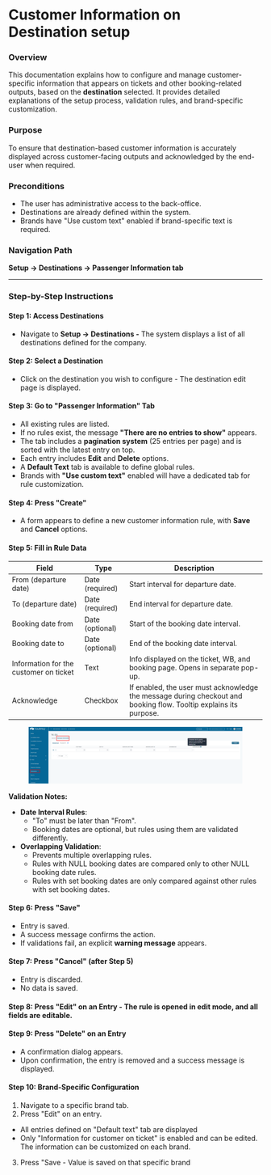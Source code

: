 # Customer Information on Destination setup

### Overview

This documentation explains how to configure and manage customer-specific information that appears on tickets and other booking-related outputs, based on the **destination** selected. It provides detailed explanations of the setup process, validation rules, and brand-specific customization.

### Purpose

To ensure that destination-based customer information is accurately displayed across customer-facing outputs and acknowledged by the end-user when required.

### Preconditions

* The user has administrative access to the back-office.
* Destinations are already defined within the system.
* Brands have "Use custom text" enabled if brand-specific text is required.

### Navigation Path

**Setup → Destinations → Passenger Information tab**

***

### Step-by-Step Instructions

#### Step 1: Access Destinations

* Navigate to **Setup → Destinations -** The system displays a list of all destinations defined for the company.

#### Step 2: Select a Destination

* Click on the destination you wish to configure - The destination edit page is displayed.

#### Step 3: Go to "Passenger Information" Tab

* All existing rules are listed.
* If no rules exist, the message **"There are no entries to show"** appears.
* The tab includes a **pagination system** (25 entries per page) and is sorted with the latest entry on top.
* Each entry includes **Edit** and **Delete** options.
* A **Default Text** tab is available to define global rules.
* Brands with **"Use custom text"** enabled will have a dedicated tab for rule customization.

#### Step 4: Press "Create"

* A form appears to define a new customer information rule, with **Save** and **Cancel** options.

#### Step 5: Fill in Rule Data

| Field                                  | Type            | Description                                                                                                       |
| -------------------------------------- | --------------- | ----------------------------------------------------------------------------------------------------------------- |
| From (departure date)                  | Date (required) | Start interval for departure date.                                                                                |
| To (departure date)                    | Date (required) | End interval for departure date.                                                                                  |
| Booking date from                      | Date (optional) | Start of the booking date interval.                                                                               |
| Booking date to                        | Date (optional) | End of the booking date interval.                                                                                 |
| Information for the customer on ticket | Text            | Info displayed on the ticket, WB, and booking page. Opens in separate pop-up.                                     |
| Acknowledge                            | Checkbox        | If enabled, the user must acknowledge the message during checkout and booking flow. Tooltip explains its purpose. |

<figure><img src="../.gitbook/assets/image (22) (1).png" alt=""><figcaption></figcaption></figure>

**Validation Notes:**

* **Date Interval Rules**:
  * "To" must be later than "From".
  * Booking dates are optional, but rules using them are validated differently.
* **Overlapping Validation**:
  * Prevents multiple overlapping rules.
  * Rules with NULL booking dates are compared only to other NULL booking date rules.
  * Rules with set booking dates are only compared against other rules with set booking dates.

#### Step 6: Press "Save"

* Entry is saved.
* A success message confirms the action.
* If validations fail, an explicit **warning message** appears.

#### Step 7: Press "Cancel" (after Step 5)

* Entry is discarded.
* No data is saved.

#### Step 8: Press "Edit" on an Entry  - The rule is opened in **edit mode,** and all fields are editable.

#### Step 9: Press "Delete" on an Entry

* A confirmation dialog appears.
* Upon confirmation, the entry is removed and a success message is displayed.

#### Step 10: Brand-Specific Configuration

1. Navigate to a specific brand tab.
2. Press "Edit" on an entry.

* All entries defined on "Default text" tab are displayed
* Only "Information for customer on ticket" is enabled and can be edited. The information can be customized on each brand.

3. Press "Save - Value is saved on that specific brand
